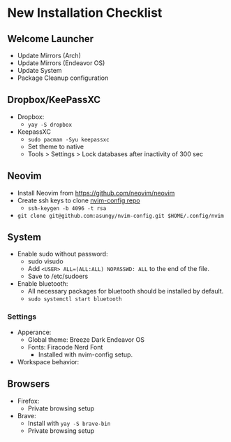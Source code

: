 # New Installation Checklist

## Welcome Launcher
- Update Mirrors (Arch)
- Update Mirrors (Endeavor OS)
- Update System
- Package Cleanup configuration

## Dropbox/KeePassXC
- Dropbox:
	- `yay -S dropbox`
- KeepassXC
	- `sudo pacman -Syu keepassxc`
	- Set theme to native
	- Tools > Settings > Lock databases after inactivity of 300 sec

## Neovim
- Install Neovim from https://github.com/neovim/neovim
- Create ssh keys to clone [nvim-config repo](https://github.com/asungy/nvim-config)
	- `ssh-keygen -b 4096 -t rsa`
- `git clone git@github.com:asungy/nvim-config.git $HOME/.config/nvim`

## System
- Enable sudo without password:
	- sudo visudo
	- Add `<USER> ALL=(ALL:ALL) NOPASSWD: ALL` to the end of the file.
	- Save to /etc/sudoers
- Enable bluetooth:
	- All necessary packages for bluetooth should be installed by default.
	- `sudo systemctl start bluetooth`

### Settings
- Apperance:
	- Global theme: Breeze Dark Endeavor OS
	- Fonts: Firacode Nerd Font
		- Installed with nvim-config setup.
- Workspace behavior:

## Browsers
- Firefox:
	- Private browsing setup
- Brave:
	- Install with `yay -S brave-bin`
	- Private browsing setup
